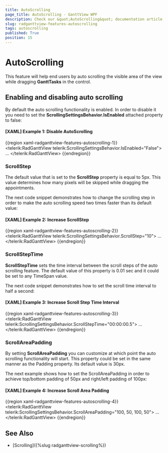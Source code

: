 ```yaml
---
title: AutoScrolling
page_title: AutoScrolling - GanttView WPF
description: Check our &quot;AutoScrolling&quot; documentation article for the RadGanttView {{ site.framework_name }} control.
slug: radganttview-features-autoscrolling
tags: autoscrolling
published: True
position: 15
---
```


# AutoScrolling

This feature will help end users by auto scrolling the visible area of the view while dragging __GanttTasks__ in the control.

## Enabling and disabling auto scrolling

By default the auto scrolling functionality is enabled. In order to disable it you need to set the __ScrollingSettingsBehavior.IsEnabled__ attached property to false:

#### __[XAML] Example 1: Disable AutoScrolling__

{{region xaml-radganttview-features-autoscrolling-1}}
	<telerik:RadGanttView telerik:ScrollingSettingsBehavior.IsEnabled="False">
		...
	</telerik:RadGanttView>
{{endregion}}

### ScrollStep

The default value that is set to the __ScrollStep__ property is equal to 5px. This value determines how many pixels will be skipped while dragging the appointments.

The next code snippet demonstrates how to change the scrolling step in order to make the auto scrolling speed two times faster than its default value:

#### __[XAML] Example 2: Increase ScrollStep__
{{region xaml-radganttview-features-autoscrolling-2}}
	<telerik:RadGanttView telerik:ScrollingSettingsBehavior.ScrollStep="10">
		…
	</telerik:RadGanttView>
{{endregion}}

### ScrollStepTime

__ScrollStepTime__ sets the time interval between the scroll steps of the auto scrolling feature. The default value of this property is 0.01 sec and it could be set to any TimeSpan value.

The next code snippet demonstrates how to set the scroll time interval to half a second:

#### __[XAML] Example 3: Increase Scroll Step Time Interval__
{{region xaml-radganttview-features-autoscrolling-3}}
	<telerik:RadGanttView telerik:ScrollingSettingsBehavior.ScrollStepTime="00:00:00.5">
		…
	</telerik:RadGanttView>
{{endregion}}

### ScrollAreaPadding

By setting __ScrollAreaPadding__ you can customize at which point the auto scrolling functionality will start. This property could be set in the same manner as the Padding property.  Its default value is 30px.

The next example shows how to set the ScrollAreaPadding in order to achieve top/bottom padding of 50px and right/left padding of 100px:

#### __[XAML] Example 4: Increase Scroll Area Padding__
{{region xaml-radganttview-features-autoscrolling-4}}
	<telerik:RadGanttView telerik:ScrollingSettingsBehavior.ScrollAreaPadding="100, 50, 100, 50">
		…
	</telerik:RadGanttView>
{{endregion}}

## See Also

 * [Scrolling]({%slug radganttview-scrolling%})

